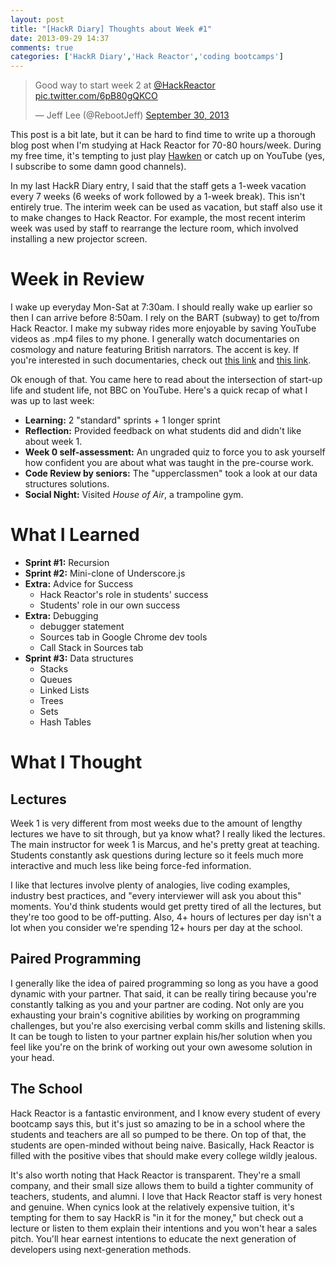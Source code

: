 ```yaml
---
layout: post
title: "[HackR Diary] Thoughts about Week #1"
date: 2013-09-29 14:37
comments: true
categories: ['HackR Diary','Hack Reactor','coding bootcamps']
---
```

<blockquote class="twitter-tweet"><p>Good way to start week 2 at <a href="https://twitter.com/HackReactor">@HackReactor</a> <a href="http://t.co/6pB80gQKCO">pic.twitter.com/6pB80gQKCO</a></p>&mdash; Jeff Lee (@RebootJeff) <a href="https://twitter.com/RebootJeff/statuses/384728991359176704">September 30, 2013</a></blockquote>
<script async src="//platform.twitter.com/widgets.js" charset="utf-8"></script>

This post is a bit late, but it can be hard to find time to write up a thorough blog post when I'm studying at Hack Reactor for 70-80 hours/week. During my free time, it's tempting to just play [Hawken](http://www.hawken.com) or catch up on YouTube (yes, I subscribe to some damn good channels).

In my last HackR Diary entry, I said that the staff gets a 1-week vacation every 7 weeks (6 weeks of work followed by a 1-week break). This isn't entirely true. The interim week can be used as vacation, but staff also use it to make changes to Hack Reactor. For example, the most recent interim week was used by staff to rearrange the lecture room, which involved installing a new projector screen.

# Week in Review

I wake up everyday Mon-Sat at 7:30am. I should really wake up earlier so then I can arrive before 8:50am. I rely on the BART (subway) to get to/from Hack Reactor. I make my subway rides more enjoyable by saving YouTube videos as .mp4 files to my phone. I generally watch documentaries on cosmology and nature featuring British narrators. The accent is key. If you're interested in such documentaries, check out [this link](http://science-documentaries.com/) and [this link](http://www.youtube.com/watch?v=ag0U65NkxrI&feature=share&list=PL300BF5A42D3C21C4).

Ok enough of that. You came here to read about the intersection of start-up life and student life, not BBC on YouTube. Here's a quick recap of what I was up to last week:

- **Learning:** 2 "standard" sprints + 1 longer sprint
- **Reflection:** Provided feedback on what students did and didn't like about week 1.
- **Week 0 self-assessment:** An ungraded quiz to force you to ask yourself how confident you are about what was taught in the pre-course work.
- **Code Review by seniors:** The "upperclassmen" took a look at our data structures solutions.
- **Social Night:** Visited *House of Air*, a trampoline gym.

# What I Learned

- **Sprint #1:** Recursion
- **Sprint #2:** Mini-clone of Underscore.js
- **Extra:** Advice for Success
	- Hack Reactor's role in students' success
	- Students' role in our own success
- **Extra:** Debugging
	- debugger statement
	- Sources tab in Google Chrome dev tools
	- Call Stack in Sources tab
- **Sprint #3:** Data structures
	- Stacks
	- Queues
	- Linked Lists
	- Trees
	- Sets
	- Hash Tables

# What I Thought

## Lectures

Week 1 is very different from most weeks due to the amount of lengthy lectures we have to sit through, but ya know what? I really liked the lectures. The main instructor for week 1 is Marcus, and he's pretty great at teaching. Students constantly ask questions during lecture so it feels much more interactive and much less like being force-fed information.

I like that lectures involve plenty of analogies, live coding examples, industry best practices, and "every interviewer will ask you about this" moments. You'd think students would get pretty tired of all the lectures, but they're too good to be off-putting. Also, 4+ hours of lectures per day isn't a lot when you consider we're spending 12+ hours per day at the school.

## Paired Programming

I generally like the idea of paired programming so long as you have a good dynamic with your partner. That said, it can be really tiring because you're constantly talking as you and your partner are coding. Not only are you exhausting your brain's cognitive abilities by working on programming challenges, but you're also exercising verbal comm skills and listening skills. It can be tough to listen to your partner explain his/her solution when you feel like you're on the brink of working out your own awesome solution in your head.

## The School

Hack Reactor is a fantastic environment, and I know every student of every bootcamp says this, but it's just so amazing to be in a school where the students and teachers are all so pumped to be there. On top of that, the students are open-minded without being naive. Basically, Hack Reactor is filled with the positive vibes that should make every college wildly jealous.

It's also worth noting that Hack Reactor is transparent. They're a small company, and their small size allows them to build a tighter community of teachers, students, and alumni. I love that Hack Reactor staff is very honest and genuine. When cynics look at the relatively expensive tuition, it's tempting for them to say HackR is "in it for the money," but check out a lecture or listen to them explain their intentions and you won't hear a sales pitch. You'll hear earnest intentions to educate the next generation of developers using next-generation methods.